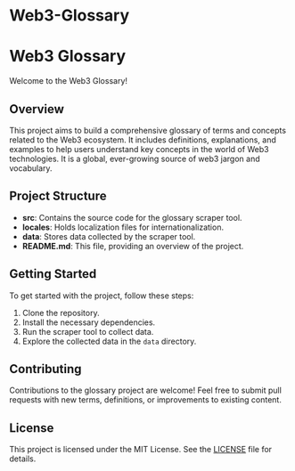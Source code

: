 # Web3-Glossary
# Web3 Glossary

Welcome to the Web3 Glossary!

## Overview
This project aims to build a comprehensive glossary of terms and concepts related to the Web3 ecosystem. It includes definitions, explanations, and examples to help users understand key concepts in the world of Web3 technologies. It is a global, ever-growing source of web3 jargon and vocabulary.

## Project Structure
- **src**: Contains the source code for the glossary scraper tool.
- **locales**: Holds localization files for internationalization.
- **data**: Stores data collected by the scraper tool.
- **README.md**: This file, providing an overview of the project.

## Getting Started
To get started with the project, follow these steps:
1. Clone the repository.
2. Install the necessary dependencies.
3. Run the scraper tool to collect data.
4. Explore the collected data in the `data` directory.

## Contributing
Contributions to the glossary project are welcome! Feel free to submit pull requests with new terms, definitions, or improvements to existing content.

## License
This project is licensed under the MIT License. See the [LICENSE](LICENSE) file for details.
